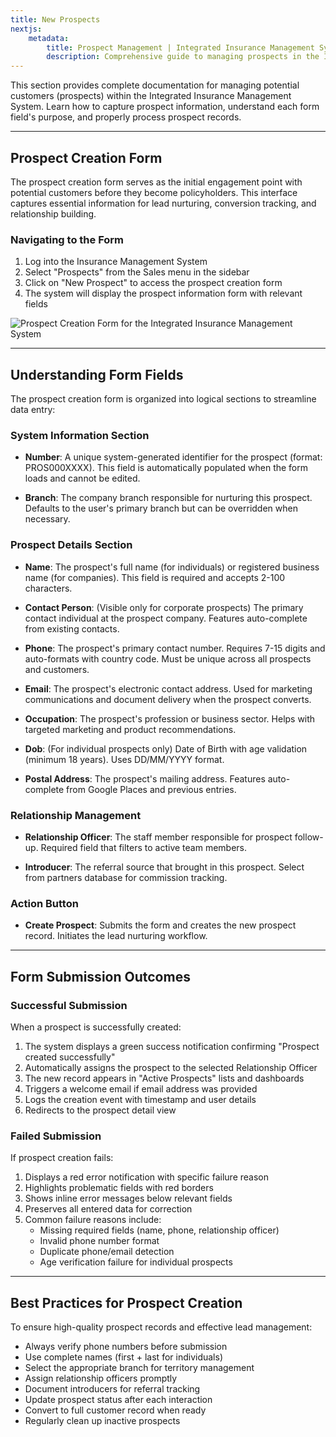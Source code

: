 ```yaml
---
title: New Prospects
nextjs:
    metadata:
        title: Prospect Management | Integrated Insurance Management System
        description: Comprehensive guide to managing prospects in the Insurance Management System. Learn how to create new prospects, understand form fields, and process prospect records.
---
```


This section provides complete documentation for managing potential customers (prospects) within the Integrated Insurance Management System. Learn how to capture prospect information, understand each form field's purpose, and properly process prospect records.

---

## Prospect Creation Form

The prospect creation form serves as the initial engagement point with potential customers before they become policyholders. This interface captures essential information for lead nurturing, conversion tracking, and relationship building.

### Navigating to the Form

1. Log into the Insurance Management System
2. Select "Prospects" from the Sales menu in the sidebar
3. Click on "New Prospect" to access the prospect creation form
4. The system will display the prospect information form with relevant fields

![Prospect Creation Form for the Integrated Insurance Management System](/prospect-form.webp)

---

## Understanding Form Fields

The prospect creation form is organized into logical sections to streamline data entry:

### System Information Section

* **Number**: A unique system-generated identifier for the prospect (format: PROS000XXXX). This field is automatically populated when the form loads and cannot be edited.

* **Branch**: The company branch responsible for nurturing this prospect. Defaults to the user's primary branch but can be overridden when necessary.

### Prospect Details Section

* **Name**: The prospect's full name (for individuals) or registered business name (for companies). This field is required and accepts 2-100 characters.

* **Contact Person**: (Visible only for corporate prospects) The primary contact individual at the prospect company. Features auto-complete from existing contacts.

* **Phone**: The prospect's primary contact number. Requires 7-15 digits and auto-formats with country code. Must be unique across all prospects and customers.

* **Email**: The prospect's electronic contact address. Used for marketing communications and document delivery when the prospect converts.

* **Occupation**: The prospect's profession or business sector. Helps with targeted marketing and product recommendations.

* **Dob**: (For individual prospects only) Date of Birth with age validation (minimum 18 years). Uses DD/MM/YYYY format.

* **Postal Address**: The prospect's mailing address. Features auto-complete from Google Places and previous entries.

### Relationship Management

* **Relationship Officer**: The staff member responsible for prospect follow-up. Required field that filters to active team members.

* **Introducer**: The referral source that brought in this prospect. Select from partners database for commission tracking.

### Action Button

* **Create Prospect**: Submits the form and creates the new prospect record. Initiates the lead nurturing workflow.

---

## Form Submission Outcomes

### Successful Submission

When a prospect is successfully created:

1. The system displays a green success notification confirming "Prospect created successfully"
2. Automatically assigns the prospect to the selected Relationship Officer
3. The new record appears in "Active Prospects" lists and dashboards
4. Triggers a welcome email if email address was provided
5. Logs the creation event with timestamp and user details
6. Redirects to the prospect detail view

### Failed Submission

If prospect creation fails:

1. Displays a red error notification with specific failure reason
2. Highlights problematic fields with red borders
3. Shows inline error messages below relevant fields
4. Preserves all entered data for correction
5. Common failure reasons include:
   - Missing required fields (name, phone, relationship officer)
   - Invalid phone number format
   - Duplicate phone/email detection
   - Age verification failure for individual prospects

---

## Best Practices for Prospect Creation

To ensure high-quality prospect records and effective lead management:

* Always verify phone numbers before submission
* Use complete names (first + last for individuals)
* Select the appropriate branch for territory management
* Assign relationship officers promptly
* Document introducers for referral tracking
* Update prospect status after each interaction
* Convert to full customer record when ready
* Regularly clean up inactive prospects
